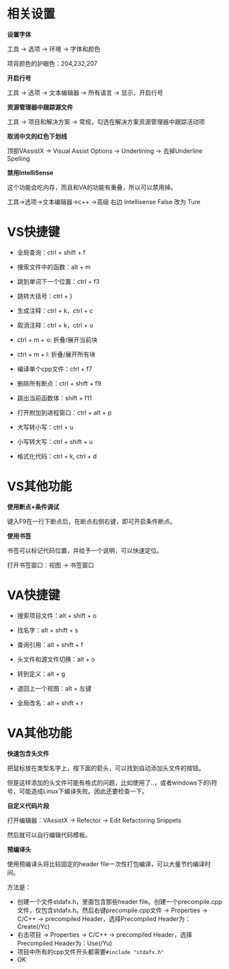 # 相关设置

**设置字体**

工具 -> 选项 -> 环境 -> 字体和颜色

项背颜色的护眼色：204,232,207

**开启行号**

工具 -> 选项 -> 文本编辑器 -> 所有语言 -> 显示，开启行号

**资源管理器中跟踪源文件**

工具 -> 项目和解决方案 -> 常规，勾选在解决方案资源管理器中跟踪活动项

**取消中文的红色下划线**

顶部VAssistX -> Visual Assist Options -> Underlining -> 去掉Underline Spelling

**禁用IntelliSense**

这个功能会吃内存，而且和VA的功能有重叠，所以可以禁用掉。

工具->选项->文本编辑器->c++ ->高级 右边 Intellisense False 改为 Ture

# VS快捷键

- 全局查询：ctrl + shift + f

- 搜索文件中的函数：alt + m

- 跳到单词下一个位置：ctrl + f3

- 跳转大括号：ctrl + }

- 生成注释：ctrl + k，ctrl + c

- 取消注释：ctrl + k，ctrl + u

- ctrl + m + o: 折叠/展开当前块

- ctrl + m + l: 折叠/展开所有块

- 编译单个cpp文件：ctrl + f7

- 删除所有断点：ctrl + shift + f9

- 跳出当前函数体：shift + f11

- 打开附加到进程窗口：ctrl + alt + p

- 大写转小写：ctrl + u

- 小写转大写：ctrl + shift + u

- 格式化代码：ctrl + k, ctrl + d

# VS其他功能

**使用断点+条件调试**

键入F9在一行下断点后，在断点右侧右键，即可开启条件断点。

**使用书签**

书签可以标记代码位置，并给予一个说明，可以快速定位。

打开书签窗口：视图 -> 书签窗口

# VA快捷键

- 搜索项目文件：alt + shift + o

- 找名字：alt + shift + s

- 查询引用：alt + shift + f

- 头文件和源文件切换：alt + o

- 转到定义：alt + g

- 退回上一个视图：alt + 左键

- 全局改名：alt + shift + r

# VA其他功能

**快速包含头文件**

把鼠标放在类型名字上，按下面的箭头，可以找到自动添加头文件的按钮。

但是这样添加的头文件可能有格式的问题，比如使用了..，或者windows下的\符号，可能造成Linux下编译失败。因此还要检查一下。

**自定义代码片段**

打开编辑器：VAssistX -> Refector -> Edit Refactoring Snippets

然后就可以自行编辑代码模板。

**预编译头**

使用预编译头将比较固定的header file一次性打包编译，可以大量节约编译时间。

方法是：

- 创建一个文件stdafx.h，里面包含那些header file。创建一个precompile.cpp文件，仅包含stdafx.h。然后右键precompile.cpp文件 -> Properties -> C/C++ -> precompiled Header，选择Precompiled Header为：Create(/Yc)
- 右击项目 -> Properties -> C/C++ -> precompiled Header，选择Precompiled Header为：Use(/Yu)
- 项目中所有的cpp文件开头都需要`#include "stdafx.h"`
- OK

